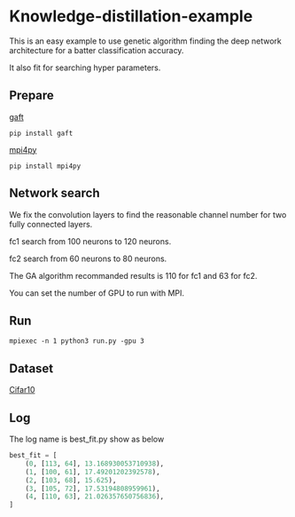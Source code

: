 # Knowledge-distillation-example

This is an easy example to use genetic algorithm finding the deep network architecture for a batter classification accuracy.

It also fit for searching hyper parameters.

## Prepare

[gaft](https://github.com/PytLab/gaft)

```Script
pip install gaft
```

[mpi4py](https://pypi.org/project/mpi4py/1.1.0/)

```Script
pip install mpi4py
```

## Network search

We fix the convolution layers to find the reasonable channel number for two fully connected layers.

fc1 search from 100 neurons to 120 neurons.

fc2 search from 60 neurons to 80 neurons.

The GA algorithm recommanded results is 110 for fc1 and 63 for fc2.

You can set the number of GPU to run with MPI.

## Run
```Script
mpiexec -n 1 python3 run.py -gpu 3
```
## Dataset

[Cifar10](http://www.cs.toronto.edu/~kriz/cifar.html)

## Log

The log name is best_fit.py show as below

```Python
best_fit = [
    (0, [113, 64], 13.168930053710938),
    (1, [100, 61], 17.49201202392578),
    (2, [103, 68], 15.625),
    (3, [105, 72], 17.53194808959961),
    (4, [110, 63], 21.026357650756836),
]
```
